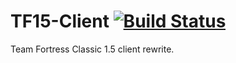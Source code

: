 # TF15-Client [![Build Status](https://travis-ci.com/Aimless-Wanderer/tf15-client.svg)](https://travis-ci.com/Aimless-Wanderer/tf15-client)
Team Fortress Classic 1.5 client rewrite.